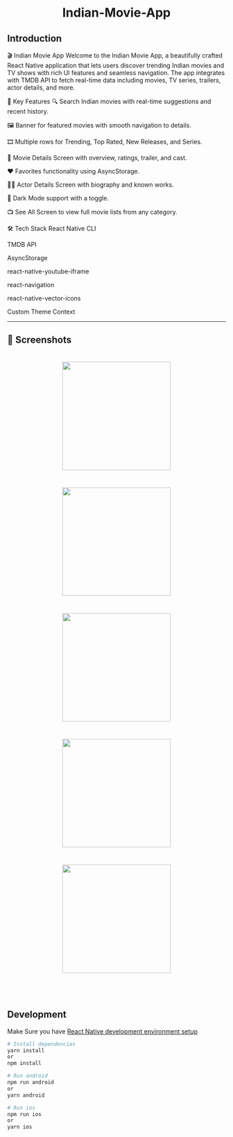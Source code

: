<p align="center">
  <h1 align="center">Indian-Movie-App</h1>  
</p>

## Introduction

🎬 Indian Movie App
Welcome to the Indian Movie App, a beautifully crafted React Native application that lets users discover trending Indian movies and TV shows with rich UI features and seamless navigation. The app integrates with TMDB API to fetch real-time data including movies, TV series, trailers, actor details, and more.

🌟 Key Features
🔍 Search Indian movies with real-time suggestions and recent history.

🖼️ Banner for featured movies with smooth navigation to details.

🎞️ Multiple rows for Trending, Top Rated, New Releases, and Series.

🎥 Movie Details Screen with overview, ratings, trailer, and cast.

❤️ Favorites functionality using AsyncStorage.

🧑‍🎤 Actor Details Screen with biography and known works.

🌙 Dark Mode support with a toggle.

📺 See All Screen to view full movie lists from any category.

🛠️ Tech Stack
React Native CLI

TMDB API

AsyncStorage

react-native-youtube-iframe

react-navigation

react-native-vector-icons

Custom Theme Context

---

## :camera_flash: Screenshots

<div align="center" style="margin:auto;width:100%;display:flex;justify-content:center;align-items:center;flex-wrap:wrap;">
<img width="250px" margin="30px" style="margin:20px;" src="./readme/img1.png"/>
<img width="250px" margin="30px" style="margin:20px;" src="./readme/img2.png"/>
<img width="250px" margin="30px" style="margin:20px;" src="./readme/img3.png"/>
<img width="250px" margin="30px" style="margin:20px;" src="./readme/img4.png"/>
<img width="250px" margin="30px" style="margin:20px;" src="./readme/img5.png"/>
</div>
<br>
<br>

## Development

Make Sure you have [React Native development environment setup](https://reactnative.dev/docs/environment-setup)

```bash
# Install dependencies
yarn install
or
npm install
```

```bash
# Run android
npm run android
or
yarn android
```

```bash
# Run ios
npm run ios
or
yarn ios
```
